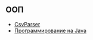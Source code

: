 ## ООП
- [CsvParser](https://github.com/thenemezz/NSU_Education/tree/main/java_labs/CsvParser)
- [Программирование на Java](https://github.com/thenemezz/NSU_Education/tree/main/java_labs)
